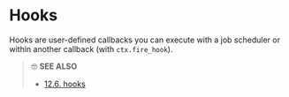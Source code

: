 # Hooks

Hooks are user-defined callbacks you can execute with a job scheduler or within another callback (with `ctx.fire_hook`).

> 🤓 **SEE ALSO**
>
> * [12.6. hooks](../../config-reference/hooks.md)